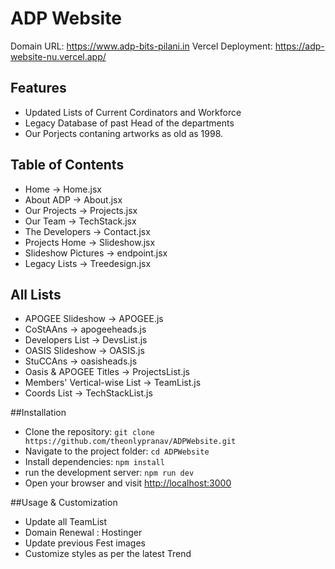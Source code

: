 # ADP Website

Domain URL: https://www.adp-bits-pilani.in
Vercel Deployment: https://adp-website-nu.vercel.app/

## Features

- Updated Lists of Current Cordinators and Workforce
- Legacy Database of past Head of the departments
- Our Porjects contaning artworks as old as 1998.

## Table of Contents

- Home -> Home.jsx
- About ADP -> About.jsx
- Our Projects -> Projects.jsx
- Our Team -> TechStack.jsx
- The Developers -> Contact.jsx
- Projects Home -> Slideshow.jsx
- Slideshow Pictures -> endpoint.jsx
- Legacy Lists -> Treedesign.jsx

## All Lists

- APOGEE Slideshow -> APOGEE.js
- CoStAAns -> apogeeheads.js
- Developers List -> DevsList.js
- OASIS Slideshow -> OASIS.js
- StuCCAns -> oasisheads.js
- Oasis & APOGEE Titles -> ProjectsList.js
- Members' Vertical-wise List -> TeamList.js
- Coords List -> TechStackList.js

##Installation

- Clone the repository: `git clone https://github.com/theonlypranav/ADPWebsite.git`
- Navigate to the project folder: `cd ADPWebsite`
- Install dependencies: `npm install`
- run the development server: `npm run dev`
- Open your browser and visit [http://localhost:3000](http://localhost:3000)

##Usage & Customization 

- Update all TeamList 
- Domain Renewal : Hostinger
- Update previous Fest images
- Customize styles as per the latest Trend 
